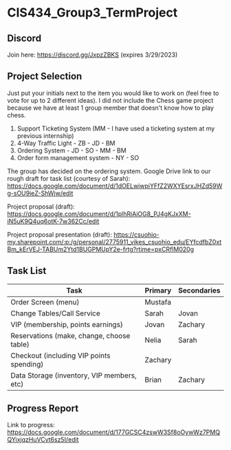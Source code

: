 # CIS434_Group3_TermProject

## Discord
Join here: https://discord.gg/JxpzZBKS (expires 3/29/2023)

## Project Selection
Just put your initials next to the item you would like to work on (feel free to vote for up to 2 different ideas).  I did not include the Chess game project because we have at least 1 group member that doesn't know how to play chess.

1. Support Ticketing System (MM - I have used a ticketing system at my previous internship)
2. 4-Way Traffic Light - ZB - JD - BM
3. Ordering System - JD - SO - MM - BM
4. Order form management system - NY - SO

The group has decided on the ordering system.  Google Drive link to our rough draft for task list (courtesy of Sarah): https://docs.google.com/document/d/1dOELwiwpiYFfZ2WXYEsrxJHZd59Wg-sOU9ieZ-ShWjw/edit 

Project proposal (draft):
https://docs.google.com/document/d/1plhRiAiOG8_PJ4gKJxXM-iN5uK9Q4uq6otK-7w362Cc/edit

Project proposal presentation (draft):
https://csuohio-my.sharepoint.com/:p:/g/personal/2775911_vikes_csuohio_edu/EYfcdfbZ0xtBm_kErVEJ-TABUm2Ytd1BUGPMUpY2e-frtg?rtime=pxCRflM020g 

## Task List
| Task                                       | Primary | Secondaries |
|--------------------------------------------|---------|-------------|
| Order Screen (menu)                        | Mustafa |             |
| Change Tables/Call Service                 | Sarah   | Jovan       |
| VIP (membership, points earnings)          | Jovan   | Zachary     |
| Reservations (make, change, choose table)  | Nelia   | Sarah       |
| Checkout (including VIP points spending)   | Zachary |             |
| Data Storage (inventory, VIP members, etc) | Brian   | Zachary     |

## Progress Report
Link to progress: https://docs.google.com/document/d/177GCSC4zswW3Sf8oOywWz7PMQQYixjqzHuVCvt6sz5I/edit
